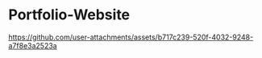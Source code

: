 # Portfolio-Website

https://github.com/user-attachments/assets/b717c239-520f-4032-9248-a7f8e3a2523a
